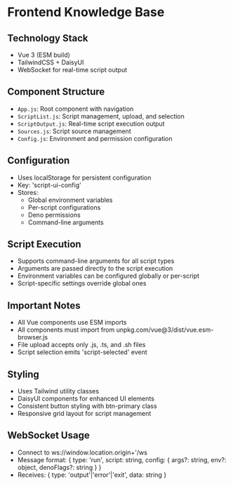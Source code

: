 # Frontend Knowledge Base

## Technology Stack
- Vue 3 (ESM build)
- TailwindCSS + DaisyUI
- WebSocket for real-time script output

## Component Structure
- `App.js`: Root component with navigation
- `ScriptList.js`: Script management, upload, and selection
- `ScriptOutput.js`: Real-time script execution output
- `Sources.js`: Script source management
- `Config.js`: Environment and permission configuration

## Configuration
- Uses localStorage for persistent configuration
- Key: 'script-ui-config'
- Stores:
  - Global environment variables
  - Per-script configurations
  - Deno permissions
  - Command-line arguments

## Script Execution
- Supports command-line arguments for all script types
- Arguments are passed directly to the script execution
- Environment variables can be configured globally or per-script
- Script-specific settings override global ones

## Important Notes
- All Vue components use ESM imports
- All components must import from unpkg.com/vue@3/dist/vue.esm-browser.js
- File upload accepts only .js, .ts, and .sh files
- Script selection emits 'script-selected' event

## Styling
- Uses Tailwind utility classes
- DaisyUI components for enhanced UI elements
- Consistent button styling with btn-primary class
- Responsive grid layout for script management

## WebSocket Usage
- Connect to ws://window.location.origin+'/ws
- Message format: { type: 'run', script: string, config: { args?: string, env?: object, denoFlags?: string } }
- Receives: { type: 'output'|'error'|'exit', data: string }